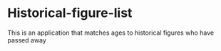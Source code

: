# Historical-figure-list
This is an application that matches ages to historical figures who have passed away 
